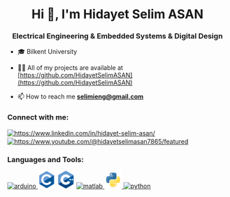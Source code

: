 <h1 align="center">Hi 👋, I'm Hidayet Selim ASAN</h1>
<h3 align="center">Electrical Engineering & Embedded Systems & Digital Design</h3>

- 🎓 Bilkent University 

- 👨‍💻 All of my projects are available at [https://github.com/HidayetSelimASAN](https://github.com/HidayetSelimASAN)

- 📫 How to reach me **selimieng@gmail.com**

<h3 align="left">Connect with me:</h3>
<p align="left">
<a href="https://www.linkedin.com/in/hidayet-selim-asan/" target="blank"><img align="center" src="https://raw.githubusercontent.com/rahuldkjain/github-profile-readme-generator/master/src/images/icons/Social/linked-in-alt.svg" alt="https://www.linkedin.com/in/hidayet-selim-asan/" height="30" width="40" /></a>
<a href="https://www.youtube.com/@hidayetselimasan7865/featured" target="blank"><img align="center" src="https://raw.githubusercontent.com/rahuldkjain/github-profile-readme-generator/master/src/images/icons/Social/youtube.svg" alt="https://www.youtube.com/@hidayetselimasan7865/featured" height="30" width="40" /></a>
</p>

<h3 align="left">Languages and Tools:</h3>
<p align="left"> <a href="https://www.arduino.cc/" target="_blank" rel="noreferrer"> <img src="https://cdn.worldvectorlogo.com/logos/arduino-1.svg" alt="arduino" width="40" height="40"/> </a> 
  <img src="https://raw.githubusercontent.com/devicons/devicon/master/icons/c/c-original.svg" alt="c" width="40" height="40"/> </a> 
  <img src="https://raw.githubusercontent.com/devicons/devicon/master/icons/cplusplus/cplusplus-original.svg" alt="cplusplus" width="40" height="40"/> </a> 
  <a href="https://www.mathworks.com/" target="_blank" rel="noreferrer"> <img src="https://upload.wikimedia.org/wikipedia/commons/2/21/Matlab_Logo.png" alt="matlab" width="40" height="40"/> </a>
  <a href="https://www.python.org" target="_blank" rel="noreferrer"> <img src="https://raw.githubusercontent.com/devicons/devicon/master/icons/python/python-original.svg" alt="python" width="40" height="40"/> </a> 
  <a href="https://www.cocotb.org/" target="_blank" rel="noreferrer"> <img src="https://www.cocotb.org/assets/img/cocotb-logo.svg" alt="python" width="40" height="40"/> </a> 


</p>
  



